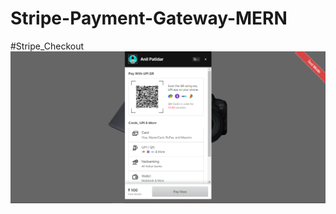 # Stripe-Payment-Gateway-MERN
#Stripe_Checkout
<img src="https://raw.githubusercontent.com/AnilNITT/Stripe-Payment-Gateway-MERN/master/Capture.PNG" />
